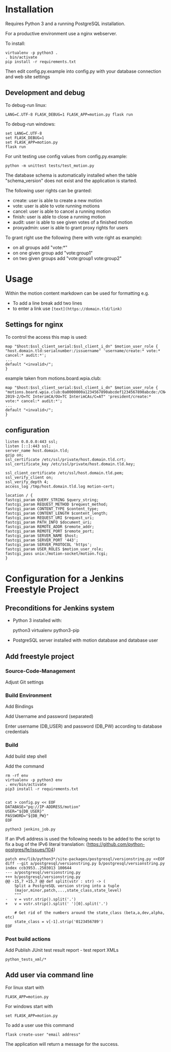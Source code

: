# Installation
Requires Python 3 and a running PostgreSQL installation.

For a productive environment use a nginx webserver.

To install:
```
virtualenv -p python3 .
. bin/activate
pip install -r requirements.txt
```
Then edit config.py.example into config.py with your database connection and web site settings

## Development and debug

To debug-run linux:
```
LANG=C.UTF-8 FLASK_DEBUG=1 FLASK_APP=motion.py flask run
```

To debug-run windows:
```
set LANG=C.UTF-8
set FLASK_DEBUG=1
set FLASK_APP=motion.py
flask run
```

For unit testing use config values from config.py.example:
```
python -m unittest tests/test_motion.py
```

The database schema is automatically installed when the table "schema_version" does not exist and the application is started.

The following user rights can be granted:
- create: user is able to create a new motion
- vote: user is able to vote running motions
- cancel: user is able to cancel a running motion
- finish: user is able to close a running motion
- audit: user is able to see given votes of a finished motion
- proxyadmin: user is able to grant proxy rights for users

To grant right use the following (here with vote right as example):
- on all groups add "vote:*"
- on one given group add "vote:group1"
- on two given groups add "vote:group1 vote:group2"

# Usage

Within the motion content markdown can be used for formatting e.g. 
* To add a line break add two lines
* to enter a link use `[text](https://domain.tld/link)`

## Settings for nginx

To control the access this map is used:

```
map "$host:$ssl_client_serial:$ssl_client_i_dn" $motion_user_role {
"host.domain.tld:serialnumber:/issuername" 'username/create:* vote:* cancel:* audit:*';
...
default "<invalid>/";
}
```

example taken from motions.board.wpia.club:
```
map "$host:$ssl_client_serial:$ssl_client_i_dn" $motion_user_role {
"motions.board.wpia.club:0a0000000a1234567890abcdef1234567890abcde:/CN=Orga 2019-2/O=TC InterimCA/OU=TC InterimCAs/C=AT" 'president/create:* vote:* cancel:* audit:*';
...
default "<invalid>/";
}
```


## configuration
```
listen 0.0.0.0:443 ssl;
listen [::]:443 ssl;
server_name host.domain.tld;
gzip on;
ssl_certificate /etc/ssl/private/host.domain.tld.crt;
ssl_certificate_key /etc/ssl/private/host.domain.tld.key;

ssl_client_certificate /etc/ssl/host.domain.tld.pem;
ssl_verify_client on;
ssl_verify_depth 4;
access_log /tmp/host.domain.tld.log motion-cert;

location / {
fastcgi_param QUERY_STRING $query_string;
fastcgi_param REQUEST_METHOD $request_method;
fastcgi_param CONTENT_TYPE $content_type;
fastcgi_param CONTENT_LENGTH $content_length;
fastcgi_param REQUEST_URI $request_uri;
fastcgi_param PATH_INFO $document_uri;
fastcgi_param REMOTE_ADDR $remote_addr;
fastcgi_param REMOTE_PORT $remote_port;
fastcgi_param SERVER_NAME $host;
fastcgi_param SERVER_PORT '443';
fastcgi_param SERVER_PROTOCOL 'https';
fastcgi_param USER_ROLES $motion_user_role;
fastcgi_pass unix:/motion-socket/motion.fcgi;
}
```

# Configuration for a Jenkins Freestyle Project

## Preconditions for Jenkins system

* Python 3 installed with:

  python3 virtualenv python3-pip

* PostgreSQL server installed with motion database and database user


## Add freestyle project

### Source-Code-Management

Adjust Git settings

### Build Environment

Add Bindings

Add Username and password (separated)

Enter username (DB_USER) and password (DB_PW) according to database credentials

### Build

Add build step shell

Add the command

```
rm -rf env
virtualenv -p python3 env
. env/bin/activate
pip3 install -r requirements.txt


cat > config.py << EOF
DATABASE="pq://IP-ADDRESS/motion"
USER="${DB_USER}"
PASSWORD="${DB_PW}"
EOF

python3 jenkins_job.py
```

If an IPv6 address is used the following needs to be added to the script to fix a bug of the IPv6 literal translation:
(https://github.com/python-postgres/fe/issues/104)

```
patch env/lib/python3*/site-packages/postgresql/versionstring.py <<EOF
diff --git a/postgresql/versionstring.py b/postgresql/versionstring.py
index ccb3953..2503013 100644
--- a/postgresql/versionstring.py
+++ b/postgresql/versionstring.py
@@ -15,7 +15,7 @@ def split(vstr : str) -> (
    Split a PostgreSQL version string into a tuple
    (major,minor,patch,...,state_class,state_level)
    """
-   v = vstr.strip().split('.')
+   v = vstr.strip().split(' ')[0].split('.')
 
    # Get rid of the numbers around the state_class (beta,a,dev,alpha, etc)
    state_class = v[-1].strip('0123456789')
EOF
```

### Post build actions

Add Publish JUnit test result report - test report XMLs

```
python_tests_xml/*
```

## Add user via command line

For linux start with
```
FLASK_APP=motion.py
```

For windows start with
```
set FLASK_APP=motion.py

```

To add a user use this command
```
flask create-user "email address"

```

The application will return a message for the success.
